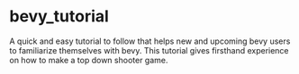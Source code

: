 # bevy_tutorial
A quick and easy tutorial to follow that helps new and upcoming bevy users to familiarize themselves with bevy. This tutorial gives firsthand experience on how to make a top down shooter game.
